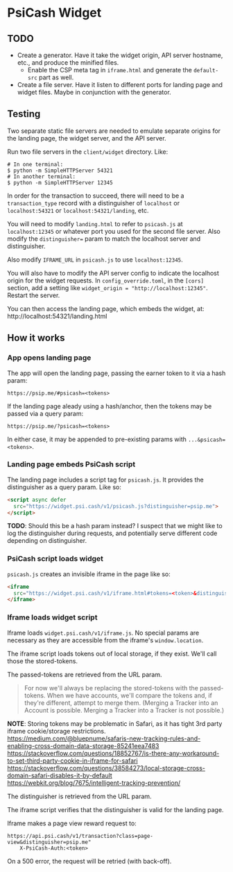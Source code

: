 # PsiCash Widget

## TODO

* Create a generator. Have it take the widget origin, API server hostname, etc., and produce the minified files.
  - Enable the CSP meta tag in `iframe.html` and generate the `default-src` part as well.
* Create a file server. Have it listen to different ports for landing page and widget files. Maybe in conjunction with the generator.

## Testing

Two separate static file servers are needed to emulate separate origins for the landing page, the widget server, and the API server.

Run two file servers in the `client/widget` directory. Like:

```no-highlight
# In one terminal:
$ python -m SimpleHTTPServer 54321
# In another terminal:
$ python -m SimpleHTTPServer 12345
```

In order for the transaction to succeed, there will need to be a `transaction_type` record with a distinguisher of `localhost` or `localhost:54321` or `localhost:54321/landing`, etc.

You will need to modify `landing.html` to refer to `psicash.js` at `localhost:12345` or whatever port you used for the second file server. Also modify the `distinguisher=` param to match the localhost server and distinguisher.

Also modify `IFRAME_URL` in `psicash.js` to use `localhost:12345`.

You will also have to modify the API server config to indicate the localhost origin for the widget requests. In `config_override.toml`, in the `[cors]` section, add a setting like `widget_origin = "http://localhost:12345"`. Restart the server.

You can then access the landing page, which embeds the widget, at:
http://localhost:54321/landing.html


## How it works

### App opens landing page

The app will open the landing page, passing the earner token to it via a hash param:

```no-highlight
https://psip.me/#psicash=<tokens>
```

If the landing page aleady using a hash/anchor, then the tokens may be passed via a query param:

```no-highlight
https://psip.me/?psicash=<tokens>
```

In either case, it may be appended to pre-existing params with `...&psicash=<tokens>`.

### Landing page embeds PsiCash script

The landing page includes a script tag for `psicash.js`. It provides the distinguisher as a query param. Like so:

```html
<script async defer
  src="https://widget.psi.cash/v1/psicash.js?distinguisher=psip.me">
</script>
```

**TODO**: Should this be a hash param instead? I suspect that we might like to log the distinguisher during requests, and potentially serve different code depending on distinguisher.

### PsiCash script loads widget

`psicash.js` creates an invisible iframe in the page like so:

```html
<iframe
  src="https://widget.psi.cash/v1/iframe.html#tokens=<token>&distinguisher=psip.me">
</iframe>
```

### Iframe loads widget script

Iframe loads `widget.psi.cash/v1/iframe.js`. No special params are necessary as they are accessible from the iframe's `window.location`.

The iframe script loads tokens out of local storage, if they exist. We'll call those the stored-tokens.

The passed-tokens are retrieved from the URL param.

> For now we'll always be replacing the stored-tokens with the passed-tokens. When we have accounts, we'll compare the tokens and, if they're different, attempt to merge them. (Merging a Tracker into an Account is possible. Merging a Tracker into a Tracker is not possible.)

**NOTE**: Storing tokens may be problematic in Safari, as it has tight 3rd party iframe cookie/storage restrictions.
https://medium.com/@bluepnume/safaris-new-tracking-rules-and-enabling-cross-domain-data-storage-85241eea7483
https://stackoverflow.com/questions/18852767/is-there-any-workaround-to-set-third-party-cookie-in-iframe-for-safari
https://stackoverflow.com/questions/38584273/local-storage-cross-domain-safari-disables-it-by-default
https://webkit.org/blog/7675/intelligent-tracking-prevention/

The distinguisher is retrieved from the URL param.

The iframe script verifies that the distinguisher is valid for the landing page.

Iframe makes a page view reward request to:

```
https://api.psi.cash/v1/transaction?class=page-view&distinguisher=psip.me"
    X-PsiCash-Auth:<token>
```

On a 500 error, the request will be retried (with back-off).
